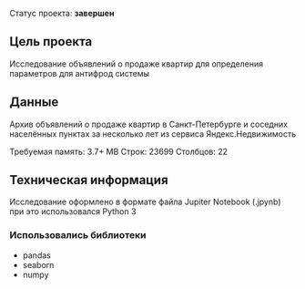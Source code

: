Статус проекта: **завершен**

## Цель проекта

Исследование объявлений о продаже квартир для определения параметров для антифрод системы

## Данные

Архив объявлений о продаже квартир в Санкт-Петербурге и соседних населённых пунктах за несколько лет из сервиса Яндекс.Недвижимость

Требуемая память: 3.7+ MB
Строк: 23699 
Столбцов: 22

## Техническая информация

Исследование оформлено в формате файла Jupiter Notebook (.jpynb)
при это использовался Python 3

### Использовались библиотеки
- pandas
- seaborn
- numpy
